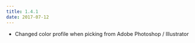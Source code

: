 ```yaml
---
title: 1.4.1
date: 2017-07-12
---
```


- Changed color profile when picking from Adobe Photoshop / Illustrator

